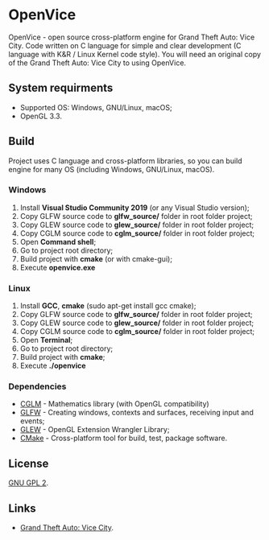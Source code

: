 # OpenVice
OpenVice - open source cross-platform engine for Grand Theft Auto: Vice City. Code written on C language for simple and clear development (C language with K&R / Linux Kernel code style). You will need an original copy of the Grand Theft Auto: Vice City to using OpenVice.

## System requirments 
* Supported OS: Windows, GNU/Linux, macOS;
* OpenGL 3.3.

## Build
Project uses C language and cross-platform libraries, so you can build engine for many OS (including Windows, GNU/Linux, macOS).

### Windows
1. Install **Visual Studio Community 2019** (or any Visual Studio version);
2. Copy GLFW source code to **glfw_source/** folder in root folder project;
3. Copy GLEW source code to **glew_source/** folder in root folder project;
3. Copy CGLM source code to **cglm_source/** folder in root folder project;
4. Open **Command shell**;
5. Go to project root directory;
6. Build project with **cmake** (or with cmake-gui);
7. Execute **openvice.exe**

### Linux
1. Install **GCC**, **cmake** (sudo apt-get install gcc cmake);
2. Copy GLFW source code to **glfw_source/** folder in root folder project;
3. Copy GLEW source code to **glew_source/** folder in root folder project;
3. Copy CGLM source code to **cglm_source/** folder in root folder project;
4. Open **Terminal**;
5. Go to project root directory;
6. Build project with **cmake**;
7. Execute **./openvice**

### Dependencies
* [CGLM](https://github.com/recp/cglm) - Mathematics library (with OpenGL compatibility)
* [GLFW](https://www.glfw.org/) - Creating windows, contexts and surfaces, receiving input and events;
* [GLEW](http://glew.sourceforge.net/) - OpenGL Extension Wrangler Library;
* [CMake](https://cmake.org/) - Cross-platform tool for build, test, package software.

## License
[GNU GPL 2](https://en.wikipedia.org/wiki/GNU_General_Public_License#Version_2).

## Links
* [Grand Theft Auto: Vice City](https://www.rockstargames.com/games/vicecity).
